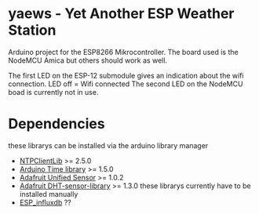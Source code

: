 # yaews - Yet Another ESP Weather Station

Arduino project for the ESP8266 Mikrocontroller. The board used is the NodeMCU Amica but others should work as well.

The first LED on the ESP-12 submodule gives an indication about the wifi connection. LED off = Wifi connected
The second LED on the NodeMCU boad is currently not in use.

# Dependencies
these librarys can be installed via the arduino library manager
* [NTPClientLib](https://github.com/gmag11/NtpClient) >= 2.5.0
* [Arduino Time library](http://playground.arduino.cc/code/time) >= 1.5.0
* [Adafruit Unified Sensor](https://github.com/adafruit/Adafruit_Sensor) >= 1.0.2
* [Adafruit DHT-sensor-library](https://github.com/adafruit/DHT-sensor-library) >= 1.3.0
these librarys currently have to be installed manually
* [ESP_influxdb](https://github.com/hwwong/ESP_influxdb) ??
